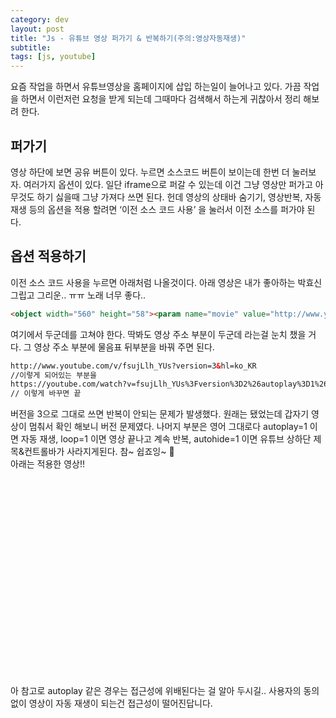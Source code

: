 ```yaml
---
category: dev
layout: post
title: "Js - 유튜브 영상 퍼가기 & 반복하기(주의:영상자동재생)"
subtitle: 
tags: [js, youtube]
---
```

요즘 작업을 하면서 유튜브영상을 홈페이지에 삽입 하는일이 늘어나고 있다. 가끔 작업을 하면서 이런저런 요청을 받게 되는데 그때마다 검색해서 하는게 귀찮아서 정리 해보려 한다.

## 퍼가기
영상 하단에 보면 공유 버튼이 있다. 누르면 소스코드 버튼이 보이는데 한번 더 눌러보자. 여러가지 옵션이 있다. 일단 iframe으로 퍼갈 수 있는데 이건 그냥 영상만 퍼가고 아무것도 하기 싫을때 그냥 가져다 쓰면 된다. 헌데 영상의 상태바 숨기기, 영상반복, 자동재생 등의 옵션을 적용 할려면 ‘이전 소스 코드 사용’ 을 눌러서 이전 소스를 퍼가야 된다.
<!--more-->

## 옵션 적용하기
이전 소스 코드 사용을 누르면 아래처럼 나올것이다. 아래 영상은 내가 좋아하는 박효신 그립고 그리운.. ㅠㅠ 노래 너무 좋다..

```html
<object width="560" height="58"><param name="movie" value="http://www.youtube.com/v/fsujLlh_YUs?version=3&hl=ko_KR"></param><param name="allowFullScreen" value="true"></param><param name="allowscriptaccess" value="always"></param><embed src="http://www.youtube.com/v/fsujLlh_YUs?version=3&hl=ko_KR" type="application/x-shockwave-flash" width="560" height="315" allowscriptaccess="always" allowfullscreen="true"></embed></object>
```

여기에서 두군데를 고쳐야 한다. 딱봐도 영상 주소 부분이 두군데 라는걸 눈치 챘을 거다. 그 영상 주소 부분에 물음표 뒤부분을 바꿔 주면 된다.

```html
http://www.youtube.com/v/fsujLlh_YUs?version=3&hl=ko_KR
//이렇게 되어있는 부분을
https://youtube.com/watch?v=fsujLlh_YUs%3Fversion%3D2%26autoplay%3D1%26loop%3D1%26autohide%3D1
// 이렇게 바꾸면 끝
```

버전을 3으로 그대로 쓰면 반복이 안되는 문제가 발생했다. 원래는 됐었는데 갑자기 영상이 멈춰서 확인 해보니 버전 문제였다. 나머지 부분은 영어 그대로다 autoplay=1 이면 자동 재생, loop=1 이면 영상 끝나고 계속 반복, autohide=1 이면 유튜브 상하단 제목&amp;컨트롤바가 사라지게된다. 참~ 쉽죠잉~ 🙂<br>아래는 적용한 영상!!

<div class="video-container">
    <object id="fitvid349217"><param name="movie" value="http://www.youtube.com/v/fsujLlh_YUs?version=2&amp;autoplay=1&amp;loop=1&amp;autohide=1">
        <param name="allowFullScreen" value="true">
        <param name="allowscriptaccess" value="always">
        <embed src="http://www.youtube.com/v/fsujLlh_YUs?version=2&amp;autoplay=1&amp;loop=1&amp;autohide=1" type="application/x-shockwave-flash" width="100%" height="315" allowscriptaccess="always" allowfullscreen="true">
    </object>
</div>

아 참고로 autoplay 같은 경우는 접근성에 위배된다는 걸 알아 두시길.. 사용자의 동의 없이 영상이 자동 재생이 되는건 접근성이 떨어진답니다.
